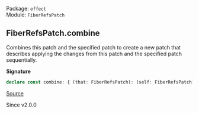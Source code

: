 Package: `effect`<br />
Module: `FiberRefsPatch`<br />

## FiberRefsPatch.combine

Combines this patch and the specified patch to create a new patch that
describes applying the changes from this patch and the specified patch
sequentially.

**Signature**

```ts
declare const combine: { (that: FiberRefsPatch): (self: FiberRefsPatch) => FiberRefsPatch; (self: FiberRefsPatch, that: FiberRefsPatch): FiberRefsPatch; }
```

[Source](https://github.com/Effect-TS/effect/tree/main/packages/effect/src/FiberRefsPatch.ts#L90)

Since v2.0.0
